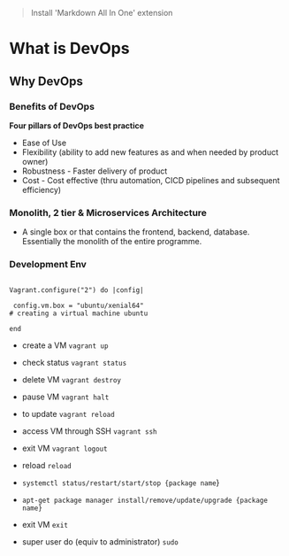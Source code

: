 > Install 'Markdown All In One' extension

# What is DevOps
## Why DevOps
### Benefits of DevOps

**Four pillars of DevOps best practice**
- Ease of Use
- Flexibility (ability to add new features as and when needed by product owner)
- Robustness - Faster delivery of product
- Cost - Cost effective (thru automation, CICD pipelines and subsequent efficiency)

### Monolith, 2 tier & Microservices Architecture
- A single box or that contains the frontend, backend, database. Essentially the monolith of the entire programme. 

### Development Env

```

Vagrant.configure("2") do |config|

 config.vm.box = "ubuntu/xenial64"
# creating a virtual machine ubuntu 

end
```

- create a VM `vagrant up`
- check status `vagrant status`
- delete VM `vagrant destroy`
- pause VM `vagrant halt`
- to update `vagrant reload`
- access VM through SSH `vagrant ssh`
- exit VM `vagrant logout`
- reload `reload`


- `systemctl status/restart/start/stop {package name`}
- `apt-get package manager install/remove/update/upgrade {package name}`
- exit VM `exit`
- super user do (equiv to administrator) `sudo`